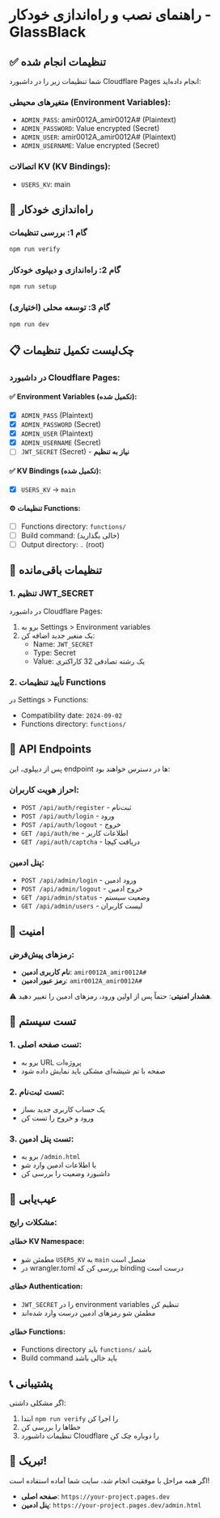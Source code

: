# راهنمای نصب و راه‌اندازی خودکار - GlassBlack

## ✅ تنظیمات انجام شده

شما تنظیمات زیر را در داشبورد Cloudflare Pages انجام داده‌اید:

### متغیرهای محیطی (Environment Variables):
- `ADMIN_PASS`: amir0012A_amir0012A# (Plaintext)
- `ADMIN_PASSWORD`: Value encrypted (Secret)
- `ADMIN_USER`: amir0012A_amir0012A# (Plaintext)  
- `ADMIN_USERNAME`: Value encrypted (Secret)

### اتصالات KV (KV Bindings):
- `USERS_KV`: main

## 🚀 راه‌اندازی خودکار

### گام 1: بررسی تنظیمات
```bash
npm run verify
```

### گام 2: راه‌اندازی و دیپلوی خودکار
```bash
npm run setup
```

### گام 3: توسعه محلی (اختیاری)
```bash
npm run dev
```

## 📋 چک‌لیست تکمیل تنظیمات

### در داشبورد Cloudflare Pages:

#### ✅ Environment Variables (تکمیل شده):
- [x] `ADMIN_PASS` (Plaintext)
- [x] `ADMIN_PASSWORD` (Secret)
- [x] `ADMIN_USER` (Plaintext)
- [x] `ADMIN_USERNAME` (Secret)
- [ ] `JWT_SECRET` (Secret) - **نیاز به تنظیم**

#### ✅ KV Bindings (تکمیل شده):
- [x] `USERS_KV` → `main`

#### ⚙️ تنظیمات Functions:
- [ ] Functions directory: `functions/`
- [ ] Build command: (خالی بگذارید)
- [ ] Output directory: `.` (root)

## 🔧 تنظیمات باقی‌مانده

### 1. تنظیم JWT_SECRET
در داشبورد Cloudflare Pages:
1. برو به Settings > Environment variables
2. یک متغیر جدید اضافه کن:
   - Name: `JWT_SECRET`
   - Type: Secret
   - Value: یک رشته تصادفی 32 کاراکتری

### 2. تأیید تنظیمات Functions
در Settings > Functions:
- Compatibility date: `2024-09-02`
- Functions directory: `functions/`

## 🎯 API Endpoints

پس از دیپلوی، این endpoint ها در دسترس خواهند بود:

### احراز هویت کاربران:
- `POST /api/auth/register` - ثبت‌نام
- `POST /api/auth/login` - ورود
- `POST /api/auth/logout` - خروج
- `GET /api/auth/me` - اطلاعات کاربر
- `GET /api/auth/captcha` - دریافت کپچا

### پنل ادمین:
- `POST /api/admin/login` - ورود ادمین
- `POST /api/admin/logout` - خروج ادمین
- `GET /api/admin/status` - وضعیت سیستم
- `GET /api/admin/users` - لیست کاربران

## 🔐 امنیت

### رمزهای پیش‌فرض:
- **نام کاربری ادمین**: `amir0012A_amir0012A#`
- **رمز عبور ادمین**: `amir0012A_amir0012A#`

⚠️ **هشدار امنیتی**: حتماً پس از اولین ورود، رمزهای ادمین را تغییر دهید.

## 🧪 تست سیستم

### 1. تست صفحه اصلی:
- برو به URL پروژه‌ات
- صفحه با تم شیشه‌ای مشکی باید نمایش داده شود

### 2. تست ثبت‌نام:
- یک حساب کاربری جدید بساز
- ورود و خروج را تست کن

### 3. تست پنل ادمین:
- برو به `/admin.html`
- با اطلاعات ادمین وارد شو
- داشبورد وضعیت را بررسی کن

## 🐛 عیب‌یابی

### مشکلات رایج:

#### خطای KV Namespace:
- مطمئن شو `USERS_KV` به `main` متصل است
- در wrangler.toml بررسی کن که binding درست است

#### خطای Authentication:
- `JWT_SECRET` را در environment variables تنظیم کن
- مطمئن شو رمزهای ادمین درست وارد شده‌اند

#### خطای Functions:
- Functions directory باید `functions/` باشد
- Build command باید خالی باشد

## 📞 پشتیبانی

اگر مشکلی داشتی:
1. ابتدا `npm run verify` را اجرا کن
2. خطاها را بررسی کن
3. تنظیمات داشبورد Cloudflare را دوباره چک کن

## 🎉 تبریک!

اگر همه مراحل با موفقیت انجام شد، سایت شما آماده استفاده است!

- **صفحه اصلی**: `https://your-project.pages.dev`
- **پنل ادمین**: `https://your-project.pages.dev/admin.html`
